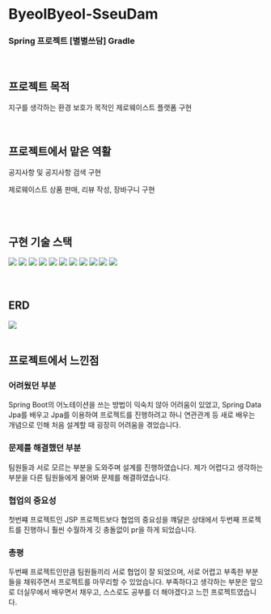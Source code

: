 <div>
<h1>ByeolByeol-SseuDam</h1>
<h3>Spring 프로젝트 [별별쓰담] Gradle</h3>
</div>

<br>

<div>
<h2>프로젝트 목적</h2>
<p>지구를 생각하는 환경 보호가 목적인 제로웨이스트 플랫폼 구현</p>
</div>

<br>

<div>
<h2>프로젝트에서 맡은 역활</h2>
<p>공지사항 및 공지사항 검색 구현</p>
<p>제로웨이스트 상품 판매, 리뷰 작성, 장바구니 구현</p>
</div>

<br>  
<br> 

<div>
<h2>구현 기술 스택</h2>
<div>
<img src="https://img.shields.io/badge/Oracle%20SQL-F80000?style=flat&logo=Oracle&logoColor=white"/>
<img src="https://img.shields.io/badge/HTML5-E34F26?style=flat&logo=HTML5&logoColor=white" />
<img src="https://img.shields.io/badge/CSS3-1572B6?style=flat&logo=CSS3&logoColor=white" />
<img src="https://img.shields.io/badge/JavaScript-F7DF1E?style=flat&logo=JavaScript&logoColor=white" />	
<img src="https://img.shields.io/badge/jQuery-0769AD?style=flat&logo=jQuery&logoColor=white" />
<img src="https://img.shields.io/badge/Java-007396?style=flat&logo=Conda-Forge&logoColor=white" />
<img src="https://img.shields.io/badge/Spring-6DB33F?style=flat&logo=Spring&logoColor=white" />
<img src="https://img.shields.io/badge/Thymeleaf-%23005C0F.svg?style=flat&logo=Thymeleaf&logoColor=white" />
<img src="https://img.shields.io/badge/Hibernate-59666C?style=flat&logo=Hibernate&logoColor=white" />
<img src="https://img.shields.io/badge/Gradle-02303A.svg?style=flat&logo=Gradle&logoColor=white"/>
<img src="https://img.shields.io/badge/IntelliJIDEA-000000.svg?style=flat&logo=intellij-idea&logoColor=white"/>
</div>

<br>  
<br>  

<div>
<h2>ERD</h2>
<div>
<img src="https://user-images.githubusercontent.com/101625551/209493265-ad833971-9c5c-49c7-9862-93b3f188b5e5.png"/>
 
<br>  
<br>  


<div>
<h2>프로젝트에서 느낀점</h2>
</div>

<div>
<h3>어려웠던 부분</h3>
<p>Spring Boot의 어노테이션을 쓰는 방법이 익숙치 않아 어려움이 있었고,  Spring Data Jpa를 배우고 Jpa를  이용하여 프로젝트를 진행하려고 하니 연관관계 등 새로 배우는 개념으로 인해 처음 설계할 때 굉장히 어려움을 겪었습니다.
</p>
<h3>문제를 해결했던 부분</h3>
<p>팀원들과 서로 모르는 부분을 도와주며 설계를 진행하였습니다. 제가 어렵다고 생각하는 부분을 다른 팀원들에게 물어봐 문제를 해결하였습니다.</p>
<h3>협업의 중요성</h3>
<p>첫번쨰 프로젝트인 JSP 프로젝트보다 협업의 중요성을 꺠달은 상태에서 두번째 프로젝트를 진행하니 훨씬 수월하게 깃 충돌없이 pr을 하게 되었습니다. </p>
<h3>총평</h3>
<p>두번째 프로젝트인만큼 팀원들끼리 서로 협업이 잘 되었으며, 서로 어렵고 부족한 부분들을 채워주면서 프로젝트를 마무리할 수 있었습니다. 부족하다고 생각하는 부분은 앞으로 더실무에서 배우면서 채우고, 스스로도 공부를 더 해야겠다고 느낀 프로젝트였습니다.</p>
</div>
